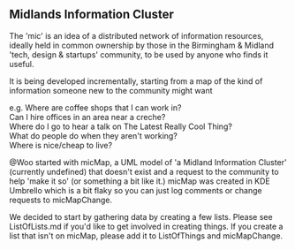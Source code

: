 Midlands Information Cluster
----------------------------
The 'mic' is an idea of a distributed network of information resources, ideally held in common ownership by those in the Birmingham & Midland 'tech, design & startups' community, to be used by anyone who finds it useful.  
  
It is being developed incrementally, starting from a map of the kind of information someone new to the community might want

e.g. Where are coffee shops that I can work in?  
Can I hire offices in an area near a creche?  
Where do I go to hear a talk on The Latest Really Cool Thing?  
What do people do when they aren't working?  
Where is nice/cheap to live?
  
@Woo started with micMap, a UML model of 'a Midland Information Cluster' (currently undefined) that doesn't exist and a request to the community to help 'make it so' (or something a bit like it.) micMap was created in KDE Umbrello which is a bit flaky so you can just log comments or change requests to micMapChange.

We decided to start by gathering data by creating a few lists. Please see ListOfLists.md if you'd like to get involved in creating things. If you create a list that isn't on micMap, please add it to ListOfThings and micMapChange.